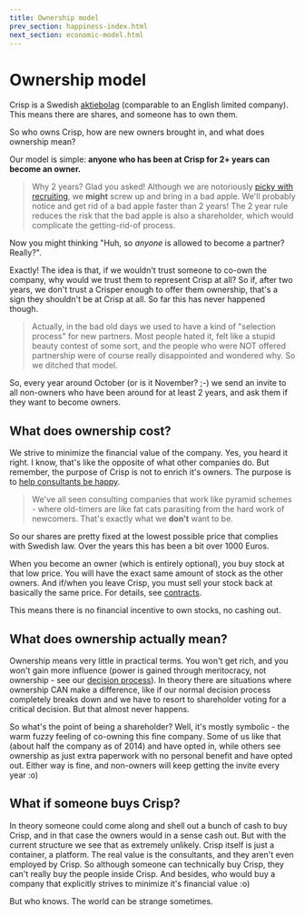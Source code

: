 ```yaml
---
title: Ownership model
prev_section: happiness-index.html
next_section: economic-model.html
---
```


Ownership model
===============

Crisp is a Swedish [aktiebolag](http://sv.wikipedia.org/wiki/Aktiebolag) (comparable to an English limited company). This means there are shares, and someone has to own them.

So who owns Crisp, how are new owners brought in, and what does ownership mean?

Our model is simple: **anyone who has been at Crisp for 2+ years can become an owner.**

> Why 2 years? Glad you asked! Although we are notoriously [picky with recruiting](recruiting.html), we **might** screw up and bring in a bad apple. We'll probably notice and get rid of a bad apple faster than 2 years! The 2 year rule reduces the risk that the bad apple is also a shareholder, which would complicate the getting-rid-of process.

Now you might thinking "Huh, so *anyone* is allowed to become a partner? Really?".

Exactly! The idea is that, if we wouldn't trust someone to co-own the company, why would we trust them to represent Crisp at all? So if, after two years, we don't trust a Crisper enough to offer them ownership, that's a sign they shouldn't be at Crisp at all. So far this has never happened though.

> Actually, in the bad old days we used to have a kind of "selection process" for new partners. Most people hated it, felt like a stupid beauty contest of some sort, and the people who were NOT offered partnership were of course really disappointed and wondered why. So we ditched that model.

So, every year around October (or is it November? ;-) we send an invite to all non-owners who have been around for at least 2 years, and ask them if they want to become owners.

What does ownership cost?
-------------------------

We strive to minimize the financial value of the company. Yes, you heard it right. I know, that's like the opposite of what other companies do. But remember, the purpose of Crisp is not to enrich it's owners. The purpose is to [help consultants be happy](what-is-thecloudnatives.html).

> We've all seen consulting companies that work like pyramid schemes - where old-timers are like fat cats parasiting from the hard work of newcomers. That's exactly what we **don't** want to be.</rant>

So our shares are pretty fixed at the lowest possible price that complies with Swedish law. Over the years this has been a bit over 1000 Euros.

When you become an owner (which is entirely optional), you buy stock at that low price. You will have the exact same amount of stock as the other owners. And if/when you leave Crisp, you must sell your stock back at basically the same price. For details, see [contracts](contracts.html).

This means there is no financial incentive to own stocks, no cashing out.

What does ownership actually mean?
----------------------------------

Ownership means very little in practical terms. You won't get rich, and you won't gain more influence (power is gained through meritocracy, not ownership - see our [decision process](decisions.html)). In theory there are situations where ownership CAN make a difference, like if our normal decision process completely breaks down and we have to resort to shareholder voting for a critical decision. But that almost never happens.

So what's the point of being a shareholder? Well, it's mostly symbolic - the warm fuzzy feeling of co-owning this fine company. Some of us like that (about half the company as of 2014) and have opted in, while others see ownership as just extra paperwork with no personal benefit and have opted out. Either way is fine, and non-owners will keep getting the invite every year :o)

What if someone buys Crisp?
---------------------------

In theory someone could come along and shell out a bunch of cash to buy Crisp, and in that case the owners would in a sense cash out. But with the current structure we see that as extremely unlikely. Crisp itself is just a container, a platform. The real value is the consultants, and they aren't even employed by Crisp. So although someone can technically buy Crisp, they can't really buy the people inside Crisp. And besides, who would buy a company that explicitly strives to minimize it's financial value :o)

But who knows. The world can be strange sometimes.
